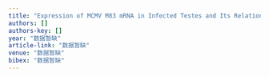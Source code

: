 ```yaml
---
title: "Expression of MCMV M83 mRNA in Infected Testes and Its Relationship with Testicular Lesions"
authors: []
authors-key: []
year: "数据暂缺"
article-link: "数据暂缺"
venue: "数据暂缺"
bibex: "数据暂缺"
---
```

